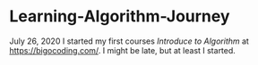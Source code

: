 # Learning-Algorithm-Journey
July 26, 2020 I started my first courses *Introduce to Algorithm* at https://bigocoding.com/. I might be late, but at least I started.
